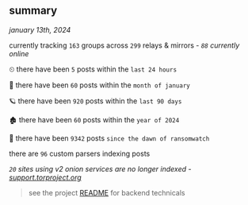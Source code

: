 
## summary
_january 13th, 2024_

currently tracking `163` groups across `299` relays & mirrors - _`88` currently online_

⏲ there have been `5` posts within the `last 24 hours`

🦈 there have been `60` posts within the `month of january`

🪐 there have been `920` posts within the `last 90 days`

🏚 there have been `60` posts within the `year of 2024`

🦕 there have been `9342` posts `since the dawn of ransomwatch`

there are `96` custom parsers indexing posts

_`20` sites using v2 onion services are no longer indexed - [support.torproject.org](https://support.torproject.org/onionservices/v2-deprecation/)_

> see the project [README](https://github.com/joshhighet/ransomwatch#ransomwatch--) for backend technicals
